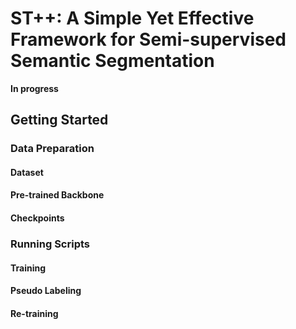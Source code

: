 # ST++: A Simple Yet Effective Framework for Semi-supervised Semantic Segmentation

**In progress**

## Getting Started

### Data Preparation

#### Dataset


#### Pre-trained Backbone


#### Checkpoints


### Running Scripts


#### Training


#### Pseudo Labeling


#### Re-training
